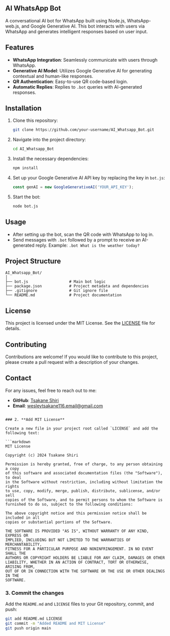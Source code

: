 ## AI WhatsApp Bot

A conversational AI bot for WhatsApp built using Node.js, WhatsApp-web.js, and Google Generative AI. This bot interacts with users via WhatsApp and generates intelligent responses based on user input.

## Features

- **WhatsApp Integration**: Seamlessly communicate with users through WhatsApp.
- **Generative AI Model**: Utilizes Google Generative AI for generating contextual and human-like responses.
- **QR Authentication**: Easy-to-use QR code-based login.
- **Automatic Replies**: Replies to `.bot` queries with AI-generated responses.

## Installation

1. Clone this repository:
   ```bash
   git clone https://github.com/your-username/AI_Whatsapp_Bot.git
   ```
   
2. Navigate into the project directory:
   ```bash
   cd AI_Whatsapp_Bot
   ```

3. Install the necessary dependencies:
   ```bash
   npm install
   ```

4. Set up your Google Generative AI API key by replacing the key in `bot.js`:
   ```js
   const genAI = new GoogleGenerativeAI('YOUR_API_KEY');
   ```

5. Start the bot:
   ```bash
   node bot.js
   ```

## Usage

- After setting up the bot, scan the QR code with WhatsApp to log in.
- Send messages with `.bot` followed by a prompt to receive an AI-generated reply.
  Example: `.bot What is the weather today?`

## Project Structure

```
AI_Whatsapp_Bot/
│
├── bot.js                  # Main bot logic
├── package.json            # Project metadata and dependencies
├── .gitignore              # Git ignore file
└── README.md               # Project documentation
```

## License

This project is licensed under the MIT License. See the [LICENSE](#license) file for details.

## Contributing

Contributions are welcome! If you would like to contribute to this project, please create a pull request with a description of your changes.

## Contact

For any issues, feel free to reach out to me:
- **GitHub**: [Tsakane Shiri](https://github.com/tsakane28)
- **Email**: wesleytsakane116.email@gmail.com
```

### 2. **Add MIT License**

Create a new file in your project root called `LICENSE` and add the following text:

```markdown
MIT License

Copyright (c) 2024 Tsakane Shiri

Permission is hereby granted, free of charge, to any person obtaining a copy
of this software and associated documentation files (the "Software"), to deal
in the Software without restriction, including without limitation the rights
to use, copy, modify, merge, publish, distribute, sublicense, and/or sell
copies of the Software, and to permit persons to whom the Software is
furnished to do so, subject to the following conditions:

The above copyright notice and this permission notice shall be included in all
copies or substantial portions of the Software.

THE SOFTWARE IS PROVIDED "AS IS", WITHOUT WARRANTY OF ANY KIND, EXPRESS OR
IMPLIED, INCLUDING BUT NOT LIMITED TO THE WARRANTIES OF MERCHANTABILITY,
FITNESS FOR A PARTICULAR PURPOSE AND NONINFRINGEMENT. IN NO EVENT SHALL THE
AUTHORS OR COPYRIGHT HOLDERS BE LIABLE FOR ANY CLAIM, DAMAGES OR OTHER
LIABILITY, WHETHER IN AN ACTION OF CONTRACT, TORT OR OTHERWISE, ARISING FROM,
OUT OF OR IN CONNECTION WITH THE SOFTWARE OR THE USE OR OTHER DEALINGS IN THE
SOFTWARE.
```

### 3. **Commit the changes**

Add the `README.md` and `LICENSE` files to your Git repository, commit, and push:

```bash
git add README.md LICENSE
git commit -m "Added README and MIT License"
git push origin main
```
